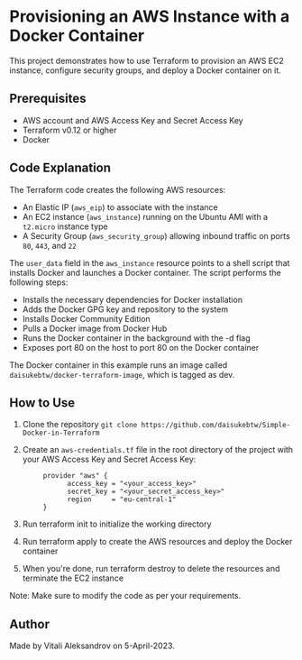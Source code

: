 # Provisioning an AWS Instance with a Docker Container
This project demonstrates how to use Terraform to provision an AWS EC2 instance, configure security groups, and deploy a Docker container on it.

## Prerequisites
- AWS account and AWS Access Key and Secret Access Key
- Terraform v0.12 or higher
- Docker

## Code Explanation
The Terraform code creates the following AWS resources:

- An Elastic IP (`aws_eip`) to associate with the instance
- An EC2 instance (`aws_instance`) running on the Ubuntu AMI with a `t2.micro` instance type
- A Security Group (`aws_security_group`) allowing inbound traffic on ports `80`, `443`, and `22`

The `user_data` field in the `aws_instance` resource points to a shell script that installs Docker and launches a Docker container. The script performs the following steps:

- Installs the necessary dependencies for Docker installation
- Adds the Docker GPG key and repository to the system
- Installs Docker Community Edition
- Pulls a Docker image from Docker Hub
- Runs the Docker container in the background with the -d flag
- Exposes port 80 on the host to port 80 on the Docker container

The Docker container in this example runs an image called `daisukebtw/docker-terraform-image`, which is tagged as dev.

## How to Use
1. Clone the repository `git clone https://github.com/daisukebtw/Simple-Docker-in-Terraform`
2. Create an `aws-credentials.tf` file in the root directory of the project with your AWS Access Key and Secret Access Key:

            provider "aws" {
                  access_key = "<your_access_key>"
                  secret_key = "<your_secret_access_key>"
                  region     = "eu-central-1"
            }
3. Run terraform init to initialize the working directory
4. Run terraform apply to create the AWS resources and deploy the Docker container
5. When you're done, run terraform destroy to delete the resources and terminate the EC2 instance

Note: Make sure to modify the code as per your requirements.

## Author
Made by Vitali Aleksandrov on 5-April-2023.
